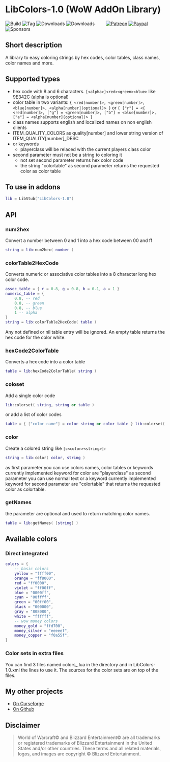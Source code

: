 # LibColors-1.0 (WoW AddOn Library)
![Build](https://github.com/hizuro/LibColors-1.0/actions/workflows/bigwigsmods-packager.yml/badge.svg)
![Tag](https://img.shields.io/github/v/tag/hizuro/LibColors-1.0?style=flat-square)
![Downloads](https://img.shields.io/github/downloads/hizuro/LibColors-1.0/total?style=flat-square)
![Downloads](https://img.shields.io/github/downloads/hizuro/LibColors-1.0/latest/total?style=flat-square)
&nbsp; &nbsp; &nbsp; &nbsp;
[![Patreon](https://img.shields.io/badge/&zwj;-Patreon-gray?logo=patreon&color=red&style=flat-square)](https://www.patreon.com/bePatron?u=12558524)
[![Paypal](https://img.shields.io/badge/&zwj;-Paypal-gray?logo=paypal&color=blue&style=flat-square)](https://paypal.me/hizuro)
![Sponsors](https://img.shields.io/github/sponsors/hizuro?logo=github&style=flat-square)

## Short description
A library to easy coloring strings by hex codes, color tables, class names, color names and more.

## Supported types

* hex code with 8 and 6 characters. `[<alpha>]<red><green><blue>` like 9E342C (alpha is optional)
* color table in two variants: `{ <red[number]>, <green[number]>, <blue[number]>, <alpha[number](optional)> }` or `{ ["r"] = <{ <red[number]>, ["g"] = <green[number]>, ["b"] = <blue[number]>, ["a"] = <alpha[number](optional)> }`
* class names supports english and localized names on non english clients
* ITEM_QUALITY_COLORS as quality[number] and lower string version of ITEM_QUALITY[number]_DESC
* or keywords
  * playerclass will be relaced with the current players class color
* second parameter must not be a string to coloring it
  * not set second parameter returns hex color code
  * the string "colortable" as second parameter returns the requested color as color table

## To use in addons

```lua
lib = LibStub("LibColors-1.0")
```

## API

### num2hex
Convert a number between 0 and 1 into a hex code between 00 and ff

```lua
string = lib:num2hex( number )
```

### colorTable2HexCode
Converts numeric or associative color tables into a 8 character long hex color code.

```lua
assoc_table = { r = 0.8, g = 0.8, b = 0.1, a = 1 }
numeric_table = {
	0.8, -- red
	0.8, -- green
	0.8, -- blue
	1 -- alpha
}
string = lib:colorTable2HexCode( table )
```

Any not defined or nil table entry will be ignored.
An empty table returns the hex code for the color white.

### hexCode2ColorTable
Converts a hex code into a color table

```lua
table = lib:hexCode2ColorTable( string )
```

### coloset
Add a single color code

```lua
lib:colorset( string, string or table )
```

or add a list of color codes

```lua
table = { ["color name"] = color string or color table } lib:colorset( table )
```

### color
Create a colored string like `|c<color><string>|r`

```lua
string = lib:color( color, string )
```

as first parameter you can use colors names, color tables or keywords
currently implemented keyword for color are "playerclass"
as second parameter you can use normal text or a keyword
currently implemented keyword for second parameter are "colortable"
that returns the requested color as colortable.

### getNames
the parameter are optional and used to return matching color names.

```lua
table = lib:getNames( [string] )
```

## Available colors

### Direct integrated

```lua
colors = {
	-- basic colors
	yellow = "ffff00",
	orange = "ff8000",
	red = "ff0000",
	violet = "ff00ff",
	blue = "0000ff",
	cyan = "00ffff",
	green = "00ff00",
	black = "000000",
	gray = "808080",
	white = "ffffff",
	-- wow money colors
	money_gold = "ffd700",
	money_silver = "eeeeef",
	money_copper = "f0a55f",
}
```

### Color sets in extra files
You can find 3 files named colors_<name>.lua in the directory and in LibColors-1.0.xml the lines to use it.
The sources for the color sets are on top of the files.


## My other projects
* [On Curseforge](https://www.curseforge.com/members/hizuro_de/projects)
* [On Github](https://github.com/hizuro?tab=repositories)

## Disclaimer
> World of Warcraft© and Blizzard Entertainment© are all trademarks or registered trademarks of Blizzard Entertainment in the United States and/or other countries. These terms and all related materials, logos, and images are copyright © Blizzard Entertainment.
